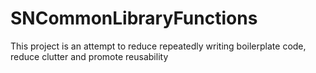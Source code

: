 # SNCommonLibraryFunctions
This project is an attempt to reduce repeatedly writing boilerplate code, reduce clutter and promote reusability
